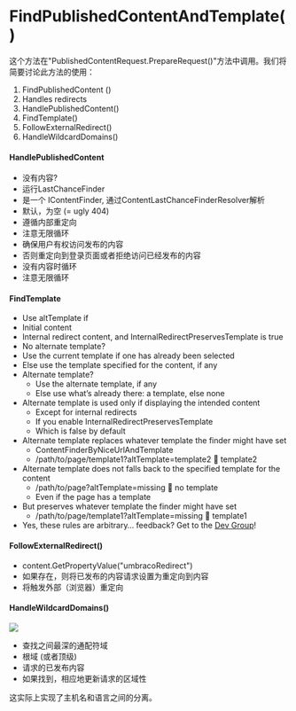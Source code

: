# FindPublishedContentAndTemplate() #

这个方法在"PublishedContentRequest.PrepareRequest()"方法中调用。我们将简要讨论此方法的使用：

1. FindPublishedContent ()
2. Handles redirects
3. HandlePublishedContent()
4. FindTemplate()
5. FollowExternalRedirect()
6. HandleWildcardDomains()

#### HandlePublishedContent ####
- 没有内容?
 - 运行LastChanceFinder
 - 是一个 IContentFinder, 通过ContentLastChanceFinderResolver解析
 - 默认，为空 (= ugly 404)
- 遵循内部重定向
 - 注意无限循环
- 确保用户有权访问发布的内容
 - 否则重定向到登录页面或者拒绝访问已经发布的内容
- 没有内容时循环
 - 注意无限循环

#### FindTemplate ####
- Use altTemplate if
 - Initial content
 - Internal redirect content, and InternalRedirectPreservesTemplate is true
- No alternate template?
 - Use the current template if one has already been selected
 - Else use the template specified for the content, if any
- Alternate template?
  - Use the alternate template, if any
  - Else use what’s already there: a template, else none
- Alternate template is used only if displaying the intended content
  - Except for internal redirects
  - If you enable InternalRedirectPreservesTemplate
  - Which is false by default
- Alternate template replaces whatever template the finder might have set
  - ContentFinderByNiceUrlAndTemplate
  - /path/to/page/template1?altTemplate=template2  template2
- Alternate template does not falls back to the specified template for the content
  - /path/to/page?altTemplate=missing  no template
  - Even if the page has a template
- But preserves whatever template the finder might have set
  - /path/to/page/template1?altTemplate=missing  template1
- Yes, these rules are arbitrary… feedback?  Get to the [Dev Group](https://groups.google.com/forum/#!forum/umbraco-dev)!

#### FollowExternalRedirect() ####
- content.GetPropertyValue<string>("umbracoRedirect")
- 如果存在，则将已发布的内容请求设置为重定向到内容
- 将触发外部（浏览器）重定向


#### HandleWildcardDomains() ####

![](images/culture-and-hostnames.png)

- 查找之间最深的通配符域
 - 根域 (或者顶级)
 - 请求的已发布内容
- 如果找到，相应地更新请求的区域性

这实际上实现了主机名和语言之间的分离。
